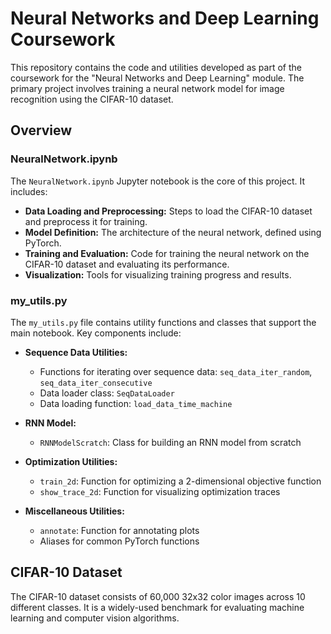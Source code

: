 # Neural Networks and Deep Learning Coursework

This repository contains the code and utilities developed as part of the coursework for the "Neural Networks and Deep Learning" module. The primary project involves training a neural network model for image recognition using the CIFAR-10 dataset.

## Overview

### NeuralNetwork.ipynb

The `NeuralNetwork.ipynb` Jupyter notebook is the core of this project. It includes:

- **Data Loading and Preprocessing:** Steps to load the CIFAR-10 dataset and preprocess it for training.
- **Model Definition:** The architecture of the neural network, defined using PyTorch.
- **Training and Evaluation:** Code for training the neural network on the CIFAR-10 dataset and evaluating its performance.
- **Visualization:** Tools for visualizing training progress and results.

### my_utils.py

The `my_utils.py` file contains utility functions and classes that support the main notebook. Key components include:

- **Sequence Data Utilities:**
  - Functions for iterating over sequence data: `seq_data_iter_random`, `seq_data_iter_consecutive`
  - Data loader class: `SeqDataLoader`
  - Data loading function: `load_data_time_machine`

- **RNN Model:**
  - `RNNModelScratch`: Class for building an RNN model from scratch

- **Optimization Utilities:**
  - `train_2d`: Function for optimizing a 2-dimensional objective function
  - `show_trace_2d`: Function for visualizing optimization traces

- **Miscellaneous Utilities:**
  - `annotate`: Function for annotating plots
  - Aliases for common PyTorch functions

## CIFAR-10 Dataset

The CIFAR-10 dataset consists of 60,000 32x32 color images across 10 different classes. It is a widely-used benchmark for evaluating machine learning and computer vision algorithms.
